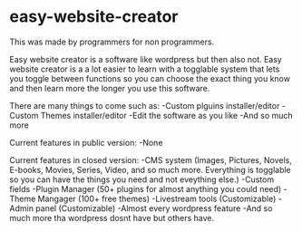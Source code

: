 # easy-website-creator
This was made by programmers for non programmers.

Easy website creator is a software like wordpress but then also not. Easy website creator is a a lot easier to learn with a togglable system that lets you toggle between functions so you can choose the exact thing you know and then learn more the longer you use this software.

There are many things to come such as:
-Custom plguins installer/editor
-Custom Themes installer/editor
-Edit the software as you like
-And so much more

Current features in public version:
-None

Current features in closed version:
-CMS system (Images, Pictures, Novels, E-books, Movies, Series, Video, and so much more. Everything is togglable so you can have the things you need and not eveything else.)
-Custom fields
-Plugin Manager (50+ plugins for almost anything you could need)
-Theme Mangager (100+ free themes)
-Livestream tools (Customizable)
-Admin panel (Customizable)
-Almost every wordpress feature
-And so much more tha wordpress dosnt have but others have.
